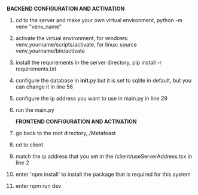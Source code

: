
**BACKEND CONFIGURATION AND ACTIVATION**

1. cd to the server and make your own virtual environment, python -m venv "venv_name"
2. activate the virtual environment, for windows: venv_yourname/scripts/activate, for linux: source venv_yourname/bin/activate
3. install the requirements in the server directory, pip install -r requirements.txt
4. configure the database in **init**.py but it is set to sqlite in default, but you can change it in line 56
5. configure the ip address you want to use in main.py in line 29
6. run the main.py

   **FRONTEND CONFIGURATION AND ACTIVATION**

7. go back to the root directory, /Metafeast
8. cd to client
9. match the ip address that you set in the /client/useServerAddress.tsx in line 2
10. enter 'npm install' to install the package that is required for this system
11. enter npm run dev
